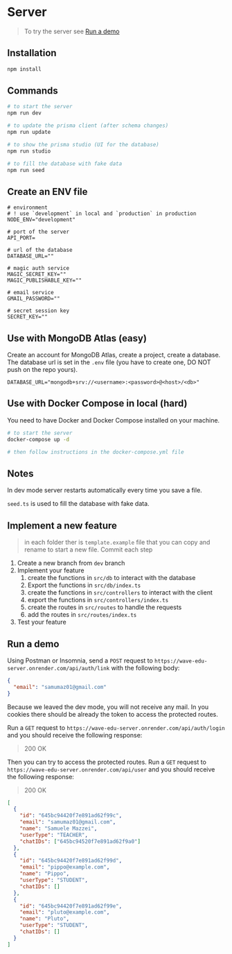 # Server

> To try the server see [Run a demo](#run-a-demo)

## Installation

```bash
npm install
```

## Commands

```bash
# to start the server
npm run dev

# to update the prisma client (after schema changes)
npm run update

# to show the prisma studio (UI for the database)
npm run studio

# to fill the database with fake data
npm run seed
```

## Create an ENV file

```env
# environment
# ! use `development` in local and `production` in production
NODE_ENV="development"

# port of the server
API_PORT=

# url of the database
DATABASE_URL=""

# magic auth service
MAGIC_SECRET_KEY=""
MAGIC_PUBLISHABLE_KEY=""

# email service
GMAIL_PASSWORD=""

# secret session key
SECRET_KEY=""
```

## Use with MongoDB Atlas (easy)

Create an account for MongoDB Atlas, create a project, create a database.
The database url is set in the `.env` file (you have to create one, DO NOT push on the repo yours).

```env
DATABASE_URL="mongodb+srv://<username>:<password>@<host>/<db>"
```

## Use with Docker Compose in local (hard)

You need to have Docker and Docker Compose installed on your machine.

```bash
# to start the server
docker-compose up -d

# then follow instructions in the docker-compose.yml file
```

## Notes

In dev mode server restarts automatically every time you save a file.

`seed.ts` is used to fill the database with fake data.

## Implement a new feature

> in each folder ther is `template.example` file that you can copy and rename to start a new file.
> Commit each step

1. Create a new branch from `dev` branch
2. Implement your feature
   1. create the functions in `src/db` to interact with the database
   2. Export the functions in `src/db/index.ts`
   3. create the functions in `src/controllers` to interact with the client
   4. export the functions in `src/controllers/index.ts`
   5. create the routes in `src/routes` to handle the requests
   6. add the routes in `src/routes/index.ts`
3. Test your feature

## Run a demo

Using Postman or Insomnia, send a `POST` request to `https://wave-edu-server.onrender.com/api/auth/link` with the following body:

```json
{
  "email": "samumaz01@gmail.com"
}
```

Because we leaved the dev mode, you will not receive any mail. In you cookies there should be already the token to access the protected routes.

Run a `GET` request to `https://wave-edu-server.onrender.com/api/auth/login` and you should receive the following response:

> 200 OK

Then you can try to access the protected routes. Run a `GET` request to `https://wave-edu-server.onrender.com/api/user` and you should receive the following response:

> 200 OK

```json
[
  {
    "id": "645bc94420f7e891ad62f99c",
    "email": "samumaz01@gmail.com",
    "name": "Samuele Mazzei",
    "userType": "TEACHER",
    "chatIDs": ["645bc94520f7e891ad62f9a0"]
  },
  {
    "id": "645bc94420f7e891ad62f99d",
    "email": "pippo@example.com",
    "name": "Pippo",
    "userType": "STUDENT",
    "chatIDs": []
  },
  {
    "id": "645bc94420f7e891ad62f99e",
    "email": "pluto@example.com",
    "name": "Pluto",
    "userType": "STUDENT",
    "chatIDs": []
  }
]
```
